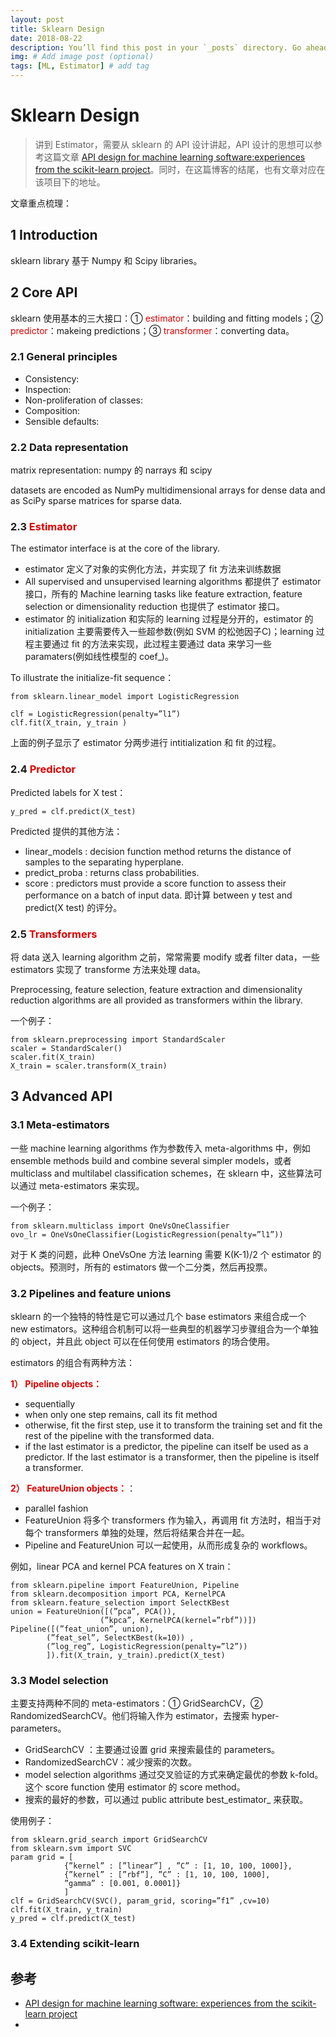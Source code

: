 ```yaml
---
layout: post
title: Sklearn Design
date: 2018-08-22
description: You’ll find this post in your `_posts` directory. Go ahead and edit it and re-build the site to see your changes. # Add post description (optional)
img: # Add image post (optional)
tags: [ML, Estimator] # add tag
---
```

# Sklearn Design

> 讲到 Estimator，需要从 sklearn 的 API 设计讲起，API 设计的思想可以参考这篇文章 [API design for machine learning software:experiences from the scikit-learn project](https://dtai.cs.kuleuven.be/events/lml2013/papers/lml2013_api_sklearn.pdf)。同时，在这篇博客的结尾，也有文章对应在该项目下的地址。

文章重点梳理：

## 1 Introduction

sklearn library 基于 Numpy 和 Scipy libraries。

## 2 Core API

sklearn 使用基本的三大接口：① <font color="#dd0000">estimator</font>：building and fitting models；② <font color="#dd0000">predictor</font>：makeing predictions；③ <font color="#dd0000">transformer</font>：converting data。

### 2.1 __General principles__

- Consistency:
- Inspection:
- Non-proliferation of classes:
- Composition:
- Sensible defaults:

### 2.2 __Data representation__

matrix representation: numpy 的 narrays 和 scipy 

datasets are encoded as NumPy multidimensional arrays for dense data and as SciPy sparse matrices for sparse data. 

### 2.3 __<font color="#dd0000">Estimator</font>__

The estimator interface is at the core of the library.

- estimator 定义了对象的实例化方法，并实现了 fit 方法来训练数据
- All supervised and unsupervised learning algorithms 都提供了 estimator 接口，所有的 Machine learning tasks like feature extraction, feature selection or dimensionality reduction 也提供了 estimator 接口。
- estimator 的 initialization 和实际的 learning 过程是分开的，estimator 的 initialization 主要需要传入一些超参数(例如 SVM 的松弛因子C)；learning 过程主要通过 fit 的方法来实现，此过程主要通过 data 来学习一些 paramaters(例如线性模型的 coef_)。

To illustrate the initialize-fit sequence：

    from sklearn.linear_model import LogisticRegression

    clf = LogisticRegression(penalty=”l1”)
    clf.fit(X_train, y_train )

上面的例子显示了 estimator 分两步进行 intitialization 和 fit 的过程。

### 2.4 __<font color="#dd0000">Predictor</font>__

Predicted labels for X test：

    y_pred = clf.predict(X_test)

Predicted 提供的其他方法：

- linear_models : decision function method returns the distance of samples to the separating hyperplane.
- predict_proba : returns class probabilities.
- score : predictors must provide a score function to assess their performance on a batch of input data. 即计算 between y test and predict(X test) 的评分。

### 2.5 __<font color="#dd0000">Transformers</font>__

将 data 送入 learning algorithm 之前，常常需要 modify 或者 filter data，一些 estimators 实现了 transforme 方法来处理 data。

Preprocessing, feature selection, feature extraction and dimensionality reduction algorithms are all provided as transformers within the library. 

一个例子：

    from sklearn.preprocessing import StandardScaler
    scaler = StandardScaler()
    scaler.fit(X_train)
    X_train = scaler.transform(X_train)

## 3 Advanced API

### 3.1 Meta-estimators

一些 machine learning algorithms 作为参数传入 meta-algorithms 中，例如 ensemble methods build and combine several simpler models，或者 multiclass and multilabel classification schemes，在 sklearn 中，这些算法可以通过 meta-estimators 来实现。

一个例子：

    from sklearn.multiclass import OneVsOneClassifier
    ovo_lr = OneVsOneClassifier(LogisticRegression(penalty=”l1”))

对于 K 类的问题，此种 OneVsOne 方法 learning 需要 K(K-1)/2 个 estimator 的 objects。预测时，所有的 estimators 做一个二分类，然后再投票。

### 3.2 Pipelines and feature unions

sklearn 的一个独特的特性是它可以通过几个 base estimators 来组合成一个 new estimators。这种组合机制可以将一些典型的机器学习步骤组合为一个单独的 object，并且此 object 可以在任何使用 estimators 的场合使用。

estimators 的组合有两种方法：

__<font color="#dd0000">1） Pipeline objects：</font>__

- sequentially 
- when only one step remains, call its fit method
- otherwise, fit the first step, use it to transform the training set and fit the rest of the pipeline with the transformed data.
-  if the last estimator is a predictor, the pipeline can itself be used as a predictor. If the last estimator is a transformer, then the pipeline is itself a transformer.

__<font color="#dd0000">2） FeatureUnion objects：</font>__：

- parallel fashion
- FeatureUnion 将多个 transformers 作为输入，再调用 fit 方法时，相当于对每个 transformers 单独的处理，然后将结果合并在一起。
- Pipeline and FeatureUnion 可以一起使用，从而形成复杂的 workflows。

例如，linear PCA and kernel PCA features on X train：

    from sklearn.pipeline import FeatureUnion, Pipeline
    from sklearn.decomposition import PCA, KernelPCA
    from sklearn.feature_selection import SelectKBest
    union = FeatureUnion([(”pca”, PCA()),
                        (”kpca”, KernelPCA(kernel=”rbf”))])
    Pipeline([(”feat_union”, union),
            (”feat_sel”, SelectKBest(k=10)) ,
            (”log_reg”, LogisticRegression(penalty=”l2”))
            ]).fit(X_train, y_train).predict(X_test)

### 3.3 Model selection

主要支持两种不同的 meta-estimators：① GridSearchCV，② RandomizedSearchCV。他们将输入作为 estimator，去搜索 hyper-parameters。

- GridSearchCV ：主要通过设置 grid 来搜索最佳的 parameters。
- RandomizedSearchCV：减少搜索的次数。
- model selection algorithms 通过交叉验证的方式来确定最优的参数 k-fold。这个 score function 使用 estimator 的 score method。
- 搜索的最好的参数，可以通过 public attribute best_estimator_ 来获取。

使用例子：

    from sklearn.grid_search import GridSearchCV
    from sklearn.svm import SVC
    param grid = [
                {”kernel” : [”linear”] , ”C” : [1, 10, 100, 1000]},
                {”kernel” : [”rbf”], ”C” : [1, 10, 100, 1000],
                ”gamma” : [0.001, 0.0001]}
                ]
    clf = GridSearchCV(SVC(), param_grid, scoring=”f1” ,cv=10)
    clf.fit(X_train, y_train)
    y_pred = clf.predict(X_test)

### 3.4 Extending scikit-learn









## 参考

- [API design for machine learning software: experiences from the scikit-learn project](https://github.com/calfchen/calfchen.github.io/blob/master/paper/1309.0238v1.pdf)
- []()















